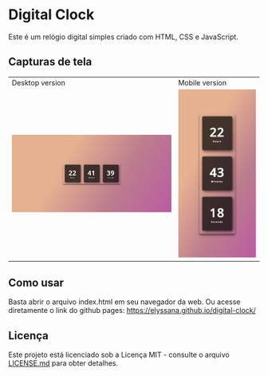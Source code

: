 # Digital Clock

Este é um relógio digital simples criado com HTML, CSS e JavaScript.

## Capturas de tela

<table>
  <tr>
    <td>
      Desktop version
    </td>
    <td>
      Mobile version
    </td>
  </tr>
  <tr>
    <td>
      <img src="screencaptures/screencapture-digital-clock-desktop.png" width=550 >  
    </td>
    <td>
      <img src="screencaptures/screencapture-digital-clock-mobile.png" width=250 > 
    </td>
  </tr>
</table>

## Como usar

Basta abrir o arquivo index.html em seu navegador da web. 
Ou acesse diretamente o link do github pages: https://elyssana.github.io/digital-clock/

## Licença

Este projeto está licenciado sob a Licença MIT - consulte o arquivo [LICENSE.md](LICENSE.md) para obter detalhes.
